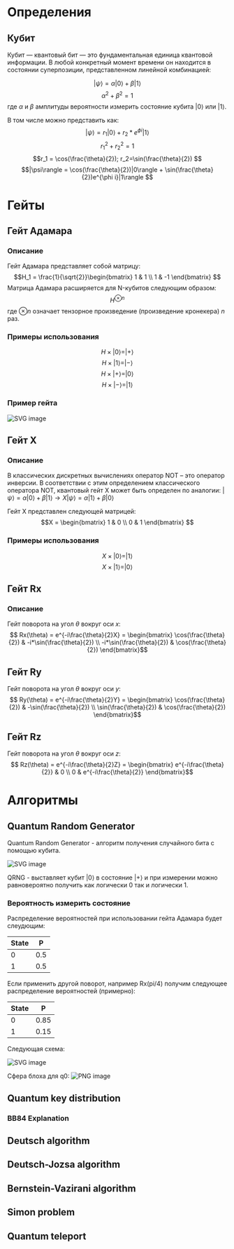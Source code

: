 # Определения
## Кубит
Кубит — квантовый бит — это фундаментальная единица квантовой информации.
В любой конкретный момент времени он находится в состоянии суперпозиции, представленном линейной комбинацией:

$$|\psi\rangle = \alpha|0\rangle + \beta|1\rangle$$
$$\alpha^2 + \beta^2 = 1$$
где $\alpha$ и $\beta$ амплитуды вероятности измерить состояние кубита $|0\rangle$ или $|1\rangle$.

В том числе можно представить как:
$$|\psi\rangle = r_1|0\rangle + r_2*e^{\phi i}|1\rangle$$
$$r_1^2 + r_2^2 = 1$$
$$r_1 = \cos(\frac{\theta}{2}); r_2=\sin(\frac{\theta}{2}) $$
$$|\psi\rangle = \cos(\frac{\theta}{2})|0\rangle + \sin(\frac{\theta}{2})e^{\phi i}|1\rangle $$

# Гейты
## Гейт Адамара
### Описание
Гейт Адамара представляет собой матрицу:
$$H_1 = \frac{1}{\sqrt{2}}\begin{bmatrix} 1 & 1 \\ 1 & -1 \end{bmatrix} $$
Матрица Адамара расширяется для N-кубитов следующим образом:
$$
H^{\otimes n}
$$
где $\otimes n$ означает тензорное произведение (произведение кронекера) $n$ раз.

### Примеры использования
$$ H \times |0\rangle = |+\rangle $$
$$ H \times |1\rangle = |-\rangle $$
$$ H \times |+\rangle = |0\rangle $$
$$ H \times |-\rangle = |1\rangle $$



###  Пример гейта
<img src="../circuits/qrng.svg" alt="SVG image" />

## Гейт X
### Описание
В классических дискретных вычислениях оператор NOT – это оператор инверсии. В соответствии с этим
определением классического оператора NOT, квантовый гейт X может быть определен по аналогии:
$|\psi\rangle = \alpha|0\rangle + \beta|1\rangle \rightarrow X|\psi\rangle = \alpha|1\rangle + \beta|0\rangle$

Гейт X представлен следующей матрицей:
$$X = \begin{bmatrix} 1 & 0 \\ 0 & 1 \end{bmatrix} $$

### Примеры использования
$$ X \times |0\rangle = |1\rangle $$
$$ X \times |1\rangle = |0\rangle $$

## Гейт Rx 
### Описание
Гейт поворота на угол $\theta$ вокруг оси $x$:
$$ Rx(\theta) = e^{-i\frac{\theta}{2}X} = \begin{bmatrix} \cos(\frac{\theta}{2}) & -i*\sin(\frac{\theta}{2}) \\ -i*\sin(\frac{\theta}{2}) & \cos(\frac{\theta}{2})  \end{bmatrix}$$ 

## Гейт Ry 
Гейт поворота на угол $\theta$ вокруг оси $y$:
$$ Ry(\theta) = e^{-i\frac{\theta}{2}Y} = \begin{bmatrix} \cos(\frac{\theta}{2}) & -\sin(\frac{\theta}{2}) \\ \sin(\frac{\theta}{2}) & \cos(\frac{\theta}{2})  \end{bmatrix}$$ 

## Гейт Rz
Гейт поворота на угол $\theta$ вокруг оси $z$:
$$ Rz(\theta) = e^{-i\frac{\theta}{2}Z} = \begin{bmatrix} e^{-i\frac{\theta}{2}} & 0 \\ 0 & e^{-i\frac{\theta}{2}}  \end{bmatrix}$$ 


# Алгоритмы
## Quantum Random Generator
Quantum Random Generator - алгоритм получения случайного бита с помощью кубита.

<img src="../circuits/qrng.svg" alt="SVG image" />

QRNG - выставляет кубит $|0\rangle$ в состояние $|+\rangle$ и при измерении
можно равновероятно получить как логически 0 так и логически 1.

### Вероятность измерить состояние
Распределение вероятностей при использовании гейта Адамара будет слеудющим:

| State | P   |
|--|-----|
| 0| 0.5 |
| 1 | 0.5|

Если применить другой поворот, например Rx(pi/4) получим следующее распределение вероятностей (примерно):

| State | P    |
|--|------|
| 0| 0.85 |
| 1 | 0.15 |

Следующая схема:

<img src="../circuits/qrng_with_rx.svg" alt="SVG image" />

Сфера блоха для q0:
<img src="../bloch/qubit_qrng_rx.png" alt="PNG image" />


## Quantum key distribution <TBD>

### BB84 Explanation <TBD>

## Deutsch algorithm <TBD>

## Deutsch-Jozsa algorithm <TBD>

## Bernstein-Vazirani algorithm <TBD>

## Simon problem <TBD>

## Quantum teleport <TBD>